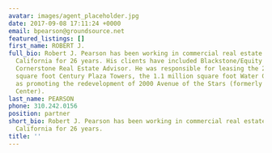 ```yaml
---
avatar: images/agent_placeholder.jpg
date: 2017-09-08 17:11:24 +0000
email: bpearson@groundsource.net
featured_listings: []
first_name: ROBERT J.
full_bio: Robert J. Pearson has been working in commercial real estate in Southern
  California for 26 years. His clients have included Blackstone/Equity Office and
  Cornerstone Real Estate Advisor. He was responsible for leasing the 2.2 million
  square foot Century Plaza Towers, the 1.1 million square foot Water Garden, as well
  as promoting the redevelopment of 2000 Avenue of the Stars (formerly the ABC Entertainment
  Center).
last_name: PEARSON
phone: 310.242.0156
position: partner
short_bio: Robert J. Pearson has been working in commercial real estate in Southern
  California for 26 years.
title: ''
---
```

